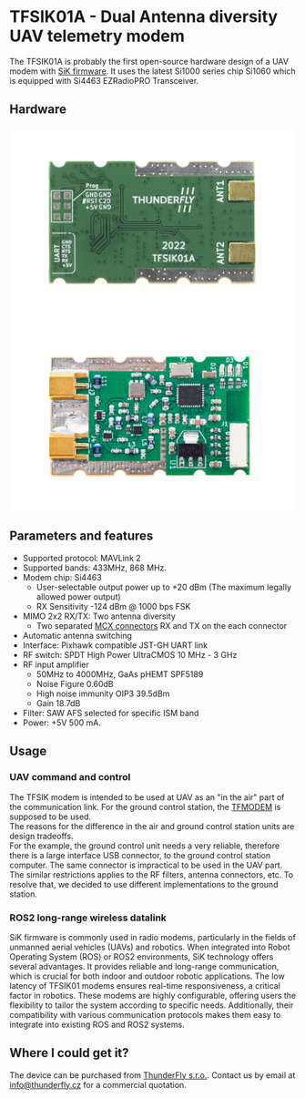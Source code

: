 # TFSIK01A - Dual Antenna diversity UAV telemetry modem

The TFSIK01A is probably the first open-source hardware design of a UAV modem with [SiK firmware](https://github.com/ThunderFly-aerospace/SiK). It uses the latest Si1000 series chip Si1060 which is equipped with Si4463 EZRadioPRO Transceiver.

## Hardware

![TFSIK01A bottom view](doc/img/TFSIK01_1.jpg)
![TFSIK01A top view](doc/img/TFSIK01_3.jpg) 



## Parameters and features

  * Supported protocol: MAVLink 2
  * Supported bands: 433MHz, 868 MHz.
  * Modem chip: Si4463
    * User-selectable output power up to +20 dBm (The maximum legally allowed power output)
    * RX Sensitivity -124 dBm @ 1000 bps FSK
  * MIMO 2x2 RX/TX: Two antenna diversity
    * Two separated [MCX connectors](https://en.wikipedia.org/wiki/MCX_connector) RX and TX on the each connector
  * Automatic antenna switching
  * Interface: Pixhawk compatible JST-GH UART link
  * RF switch: SPDT High Power UltraCMOS 10 MHz - 3 GHz
  * RF input amplifier
    * 50MHz to 4000MHz, GaAs pHEMT SPF5189
    * Noise Figure 0.60dB
    * High noise immunity OIP3 39.5dBm
    * Gain 18.7dB
  * Filter: SAW AFS selected for specific ISM band
  * Power: +5V 500 mA.


## Usage 

### UAV command and control

The TFSIK modem is intended to be used at UAV as an "in the air" part of the communication link. For the ground control station, the [TFMODEM](https://github.com/ThunderFly-aerospace/TFMODEM01) is supposed to be used.  
The reasons for the difference in the air and ground control station units are design tradeoffs.  
For the example, the ground control unit needs a very reliable, therefore there is a large interface USB connector, to the ground control station computer. 
The same connector is impractical to be used in the UAV part. The similar restrictions applies to the RF filters, antenna connectors, etc. To resolve that, we decided to use different implementations to the ground station. 

### ROS2 long-range wireless datalink

SiK firmware is commonly used in radio modems, particularly in the fields of unmanned aerial vehicles (UAVs) and robotics. When integrated into Robot Operating System (ROS) or ROS2 environments, SiK technology offers several advantages. It provides reliable and long-range communication, which is crucial for both indoor and outdoor robotic applications. The low latency of TFSIK01 modems ensures real-time responsiveness, a critical factor in robotics. These modems are highly configurable, offering users the flexibility to tailor the system according to specific needs. Additionally, their compatibility with various communication protocols makes them easy to integrate into existing ROS and ROS2 systems. 

## Where I could get it?  

The device can be purchased from [ThunderFly s.r.o.](https://www.thunderfly.cz/). Contact us by email at info@thunderfly.cz for a commercial quotation.
